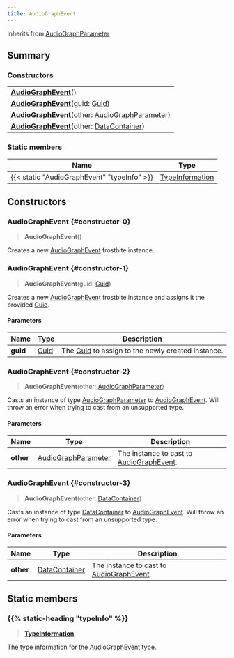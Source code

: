 ```yaml
---
title: AudioGraphEvent
---
```


Inherits from [AudioGraphParameter](/vext/ref/fb/audiographparameter)

## Summary

### Constructors

|  |
| --- |
| **[AudioGraphEvent](#constructor-0)**() |
| **[AudioGraphEvent](#constructor-1)**(guid: [Guid](/vext/ref/shared/type/guid)) |
| **[AudioGraphEvent](#constructor-2)**(other: [AudioGraphParameter](/vext/ref/fb/audiographparameter)) |
| **[AudioGraphEvent](#constructor-3)**(other: [DataContainer](/vext/ref/shared/type/datacontainer)) |

### Static members

| Name | Type |
| ---- | ---- |
| {{< static "AudioGraphEvent" "typeInfo" >}} | [TypeInformation](/vext/ref/shared/type/typeinformation) |

## Constructors

### AudioGraphEvent {#constructor-0}

> **AudioGraphEvent**()

Creates a new [AudioGraphEvent](/vext/ref/fb/audiographevent) frostbite instance.

### AudioGraphEvent {#constructor-1}

> **AudioGraphEvent**(guid: [Guid](/vext/ref/shared/type/guid))

Creates a new [AudioGraphEvent](/vext/ref/fb/audiographevent) frostbite instance and assigns it the provided [Guid](/vext/ref/shared/type/guid).

#### Parameters

| Name | Type | Description |
| ---- | ---- | ----------- |
| **guid** | [Guid](/vext/ref/shared/type/guid) | The [Guid](/vext/ref/shared/type/guid) to assign to the newly created instance. |

### AudioGraphEvent {#constructor-2}

> **AudioGraphEvent**(other: [AudioGraphParameter](/vext/ref/fb/audiographparameter))

Casts an instance of type [AudioGraphParameter](/vext/ref/fb/audiographparameter) to [AudioGraphEvent](/vext/ref/fb/audiographevent). Will throw an error when trying to cast from an unsupported type.

#### Parameters

| Name | Type | Description |
| ---- | ---- | ----------- |
| **other** | [AudioGraphParameter](/vext/ref/fb/audiographparameter) | The instance to cast to [AudioGraphEvent](/vext/ref/fb/audiographevent). |

### AudioGraphEvent {#constructor-3}

> **AudioGraphEvent**(other: [DataContainer](/vext/ref/shared/type/datacontainer))

Casts an instance of type [DataContainer](/vext/ref/shared/type/datacontainer) to [AudioGraphEvent](/vext/ref/fb/audiographevent). Will throw an error when trying to cast from an unsupported type.

#### Parameters

| Name | Type | Description |
| ---- | ---- | ----------- |
| **other** | [DataContainer](/vext/ref/shared/type/datacontainer) | The instance to cast to [AudioGraphEvent](/vext/ref/fb/audiographevent). |

## Static members

### {{% static-heading "typeInfo" %}}

> **[TypeInformation](/vext/ref/shared/type/typeinformation)**

The type information for the [AudioGraphEvent](/vext/ref/fb/audiographevent) type.

